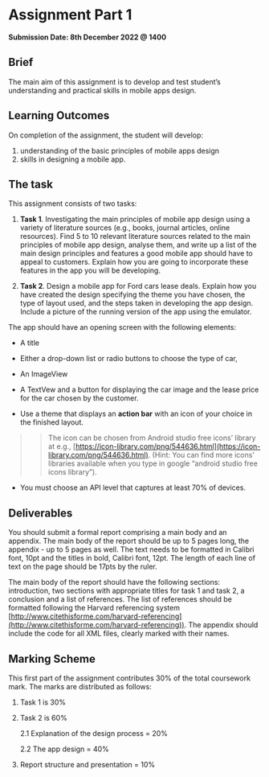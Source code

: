 # Assignment Part 1

**Submission Date: 8th December 2022 @ 1400**

## Brief
The main aim of this assignment is to develop and test student’s understanding and practical skills in mobile apps design. 

## Learning Outcomes

On completion of the assignment, the student will develop:
1. understanding of the basic principles of mobile apps design
2. skills in designing a mobile app.

## The task

This assignment consists of two tasks:

1. **Task 1**. Investigating the main principles of mobile app design using a variety of literature sources (e.g., books, journal articles, online resources). Find 5 to 10 relevant literature sources related to the main principles of mobile app design, analyse them, and write up a list of the main design principles and features a good mobile app should have to appeal to customers. Explain how you are going to incorporate these features in the app you will be developing. 

2. **Task 2**. Design a mobile app for Ford cars lease deals. Explain how you have created the design specifying the theme you have chosen, the type of layout used, and the steps taken in developing the app design.  Include a picture of the running version of the app using the emulator. 

The app should have an opening screen with the following elements: 

- A title

- Either a drop-down list or radio buttons to choose the type of car,

- An ImageView

- A TextVew and a button for displaying the car image and the lease price for the car chosen by the customer. 

- Use a theme that displays an **action bar** with an icon of your choice in the finished layout.  
  
>> The icon can be chosen from Android studio free icons’ library at e.g., [https://icon-library.com/png/544636.html](https://icon-library.com/png/544636.html). (Hint: You can find more icons’ libraries available when you type in google “android studio free icons library”).

- You must choose an API level that captures at least 70% of devices. 

## Deliverables
You should submit a formal report comprising a main body and an appendix. The main body of the report should be up to 5 pages long, the appendix - up to 5 pages as well.  The text needs to be formatted in Calibri font, 10pt and the titles in bold, Calibri font, 12pt.  The length of each line of text on the page should be 17pts by the ruler.  

The main body of the report should have the following sections: introduction, two sections with appropriate titles for task 1 and task 2, a conclusion and a list of references. The list of references should be formatted following the Harvard referencing system [http://www.citethisforme.com/harvard-referencing](http://www.citethisforme.com/harvard-referencing)). The appendix should include the code for all XML files, clearly marked with their names.

## Marking Scheme
This first part of the assignment contributes 30% of the total coursework mark. 
The marks are distributed as follows:

1. Task 1 is 30%

2. Task 2 is 60%							
  
    2.1 Explanation of the design process = 20%			
    
    2.2 The app design = 40%

3.  Report structure and presentation = 10%